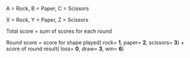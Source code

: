 A = Rock, 
B = Paper,
C = Scissors

X = Rock,
Y = Paper,
Z = Scissors

Total score = sum of scores for each round

Round score = score for shape played( rock= **1**, paper= **2**, scissors= **3**) + score of round result( loss= **0**, draw= **3**, win= **6**)